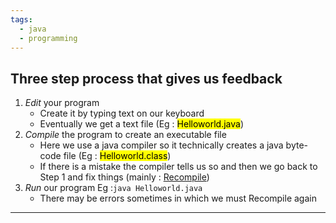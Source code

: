 ```yaml
---
tags:
  - java
  - programming
---
```

## Three step process that gives us feedback

1. *Edit* your program
      - Create it by typing text on our keyboard
      - Eventually we get a text file (Eg : <mark>Helloworld.java</mark>)
2. *Compile* the program to create an executable file
      - Here we use a java compiler so it technically creates a java byte-code file (Eg : <mark>Helloworld.class</mark>)
      - If there is a mistake the compiler tells us so and then we go back to Step 1 and fix things (mainly : <u>Recompile</u>)
3.  *Run* our program
      Eg :`java Helloworld.java`
       - There may be errors sometimes in which we must Recompile again


---

